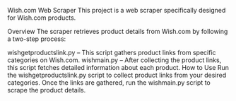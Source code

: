 Wish.com Web Scraper
This project is a web scraper specifically designed for Wish.com products.

Overview
The scraper retrieves product details from Wish.com by following a two-step process:

wishgetproductslink.py – This script gathers product links from specific categories on Wish.com.
wishmain.py – After collecting the product links, this script fetches detailed information about each product.
How to Use
Run the wishgetproductslink.py script to collect product links from your desired categories.
Once the links are gathered, run the wishmain.py script to scrape the product details.
